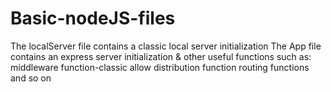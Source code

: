 # Basic-nodeJS-files
The localServer file contains a classic local server initialization
The App file contains an express server initialization & other useful functions
such as:
middleware function-classic allow distribution function
routing functions
and so on
